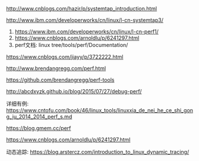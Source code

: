 http://www.cnblogs.com/hazir/p/systemtap_introduction.html

http://www.ibm.com/developerworks/cn/linux/l-cn-systemtap3/

1. https://www.ibm.com/developerworks/cn/linux/l-cn-perf1/
2. https://www.cnblogs.com/arnoldlu/p/6241297.html
3. perf文档: linux tree/tools/perf/Documentation/ 

https://www.cnblogs.com/jiayy/p/3722222.html

http://www.brendangregg.com/perf.html

https://github.com/brendangregg/perf-tools

http://abcdxyzk.github.io/blog/2015/07/27/debug-perf/

详细有例: https://www.cntofu.com/book/46/linux_tools/linuxxia_de_nei_he_ce_shi_gong_ju_2014_2014_perf_s.md

https://blog.gmem.cc/perf

https://www.cnblogs.com/arnoldlu/p/6241297.html

动态追踪: https://blog.arstercz.com/introduction_to_linux_dynamic_tracing/